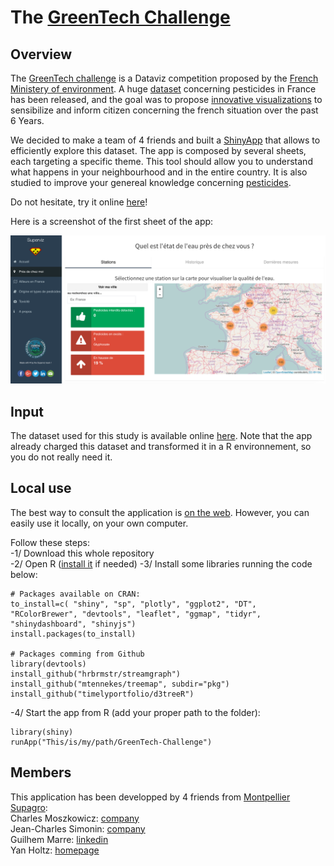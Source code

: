    The [GreenTech Challenge](www.agap-sunshine.inra.fr/holtz-apps/GreenTech_Challenge/)
==============================

  
Overview  
--------
The [GreenTech challenge](http://www.developpement-durable.gouv.fr/Concours-de-data-visualisation-sur.html) is a Dataviz competition proposed by the [French Ministery of environment](http://www.developpement-durable.gouv.fr/). A huge [dataset](http://www.donnees.statistiques.developpement-durable.gouv.fr/dataviz_pesticides/) concerning pesticides in France has been released, and the goal was to propose [innovative visualizations](www.r-graph-gallery.com) to sensibilize and inform citizen concerning the french situation over the past 6 Years.  

We decided to make a team of 4 friends and built a [ShinyApp](https://shiny.rstudio.com/) that allows to efficiently explore this dataset. The app is composed by several sheets, each targeting a specific theme. This tool should allow you to understand what happens in your neighbourhood and in the entire country. It is also studied to improve your genereal knowledge concerning [pesticides](https://en.wikipedia.org/wiki/Pesticide).  

Do not hesitate, try it online [here](http://www.agap-sunshine.inra.fr/holtz-apps/GreenTech_Challenge/)!  

Here is a screenshot of the first sheet of the app:  
   
![fig1](www/ScreenShotApp.png)


  
  
Input
--------
The dataset used for this study is available online [here](http://www.developpement-durable.gouv.fr/Concours-de-data-visualisation-sur.html). Note that the app already charged this dataset and transformed it in a R environnement, so you do not really need it.  



Local use
--------
The best way to consult the application is [on the web](http://www.agap-sunshine.inra.fr/holtz-apps/GreenTech_Challenge/). However, you can easily use it locally, on your own computer.
  
Follow these steps:  
-1/ Download this whole repository  
-2/ Open R ([install it](http://https://www.r-project.org/) if needed)
-3/ Install some libraries running the code below:  
```
# Packages available on CRAN:
to_install=c( "shiny", "sp", "plotly", "ggplot2", "DT", "RColorBrewer", "devtools", "leaflet", "ggmap", "tidyr", "shinydashboard", "shinyjs")
install.packages(to_install)

# Packages comming from Github
library(devtools)
install_github("hrbrmstr/streamgraph")
install_github("mtennekes/treemap", subdir="pkg")
install_github("timelyportfolio/d3treeR")
```

-4/ Start the app from R (add your proper path to the folder):  
```
library(shiny)
runApp("This/is/my/path/GreenTech-Challenge")
```


  
Members
--------
This application has been developped by 4 friends from [Montpellier Supagro](www.supagro.fr/):    
Charles Moszkowicz: [company](http://eneo.fr/fr/contact/)   
Jean-Charles Simonin: [company](http://eneo.fr/fr/contact/)   
Guilhem Marre: [linkedin](https://www.linkedin.com/in/guilhem-marre-42132b28)   
Yan Holtz: [homepage](https://holtzyan.wordpress.com/)    
  









